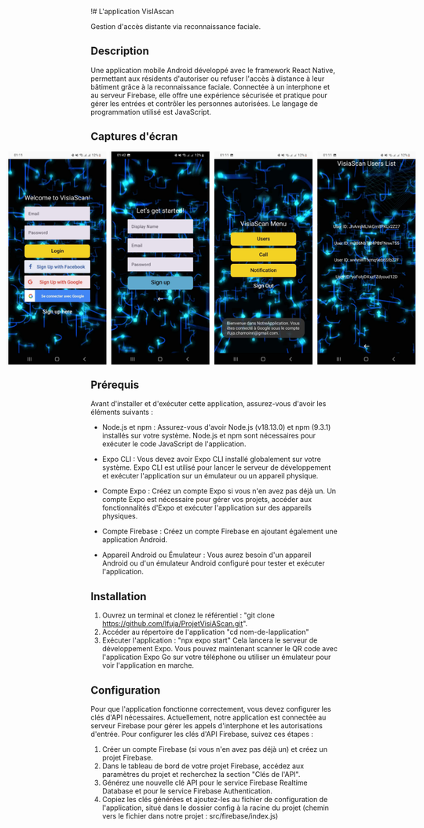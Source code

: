 !# L'application VisIAscan

Gestion d'accès distante via reconnaissance faciale.

## Description

Une application mobile Android développé avec le framework React Native, permettant aux résidents d'autoriser ou refuser l'accès à distance à leur bâtiment grâce à la reconnaissance faciale. Connectée à un interphone et au serveur Firebase, elle offre une expérience sécurisée et pratique pour gérer les entrées et contrôler les personnes autorisées.
Le langage de programmation utilisé est JavaScript.

## Captures d'écran

<div style="display: flex; justify-content: center;">
    <img src="screenshots/ecran_accueil.JPG" alt="Page d'accueil" style="width: 200px; margin-right: 10px;">
    <img src="screenshots/ecran_inscription.JPG" alt="Page d'inscription" style="width: 200px; margin-right: 10px;">
    <img src="screenshots/ecran_menu_app.JPG" alt="Menu" style="width: 200px; margin-right: 10px;">
    <img src="screenshots/ecran_liste_users.JPG" alt="Liste des utilisateurs" style="width: 200px; margin-right: 10px;">
</div>

## Prérequis

Avant d'installer et d'exécuter cette application, assurez-vous d'avoir les éléments suivants :
- Node.js et npm : Assurez-vous d'avoir Node.js (v18.13.0) et npm (9.3.1) installés sur votre système. Node.js et npm sont nécessaires pour exécuter le code JavaScript de l'application.

- Expo CLI : Vous devez avoir Expo CLI installé globalement sur votre système. Expo CLI est utilisé pour lancer le serveur de développement et exécuter l'application sur un émulateur ou un appareil physique.

- Compte Expo : Créez un compte Expo si vous n'en avez pas déjà un. Un compte Expo est nécessaire pour gérer vos projets, accéder aux fonctionnalités d'Expo et exécuter l'application sur des appareils physiques.

- Compte Firebase : Créez un compte Firebase en ajoutant également une application Android.

- Appareil Android ou Émulateur : Vous aurez besoin d'un appareil Android ou d'un émulateur Android configuré pour tester et exécuter l'application.

## Installation

1. Ouvrez un terminal et clonez le référentiel : "git clone https://github.com/Ifuja/ProjetVisiAScan.git".
2. Accéder au répertoire de l'application "cd nom-de-lapplication"
3. Exécuter l'application : "npx expo start"
Cela lancera le serveur de développement Expo. Vous pouvez maintenant scanner le QR code avec l'application Expo Go sur votre téléphone ou utiliser un émulateur pour voir l'application en marche.

## Configuration

Pour que l'application fonctionne correctement, vous devez configurer les clés d'API nécessaires. Actuellement, notre application est connectée au serveur Firebase pour gérer les appels d'interphone et les autorisations d'entrée. Pour configurer les clés d'API Firebase, suivez ces étapes :
1. Créer un compte Firebase (si vous n'en avez pas déjà un) et créez un projet Firebase.
2. Dans le tableau de bord de votre projet Firebase, accédez aux paramètres du projet et recherchez la section "Clés de l'API".
3. Générez une nouvelle clé API pour le service Firebase Realtime Database et pour le service Firebase Authentication.
4. Copiez les clés générées et ajoutez-les au fichier de configuration de l'application, situé dans le dossier config à la racine du projet (chemin vers le fichier dans notre projet : src/firebase/index.js)
